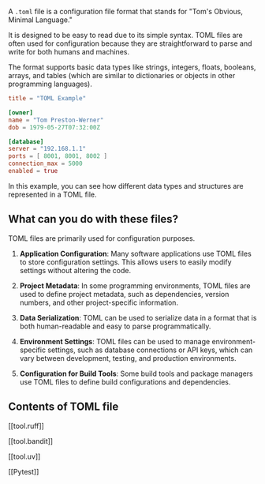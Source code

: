 A `.toml` file is a configuration file format that stands for "Tom's Obvious, Minimal Language." 

It is designed to be easy to read due to its simple syntax. TOML files are often used for configuration because they are straightforward to parse and write for both humans and machines. 

The format supports basic data types like strings, integers, floats, booleans, arrays, and tables (which are similar to dictionaries or objects in other programming languages).

```toml
title = "TOML Example"

[owner]
name = "Tom Preston-Werner"
dob = 1979-05-27T07:32:00Z

[database]
server = "192.168.1.1"
ports = [ 8001, 8001, 8002 ]
connection_max = 5000
enabled = true
```

In this example, you can see how different data types and structures are represented in a TOML file.

## What can you do with these files?

TOML files are primarily used for configuration purposes. 

1. **Application Configuration**: Many software applications use TOML files to store configuration settings. This allows users to easily modify settings without altering the code.

2. **Project Metadata**: In some programming environments, TOML files are used to define project metadata, such as dependencies, version numbers, and other project-specific information.

3. **Data Serialization**: TOML can be used to serialize data in a format that is both human-readable and easy to parse programmatically.

4. **Environment Settings**: TOML files can be used to manage environment-specific settings, such as database connections or API keys, which can vary between development, testing, and production environments.

5. **Configuration for Build Tools**: Some build tools and package managers use TOML files to define build configurations and dependencies.

## Contents of TOML file

[[tool.ruff]]

[[tool.bandit]]

[[tool.uv]]

[[Pytest]]